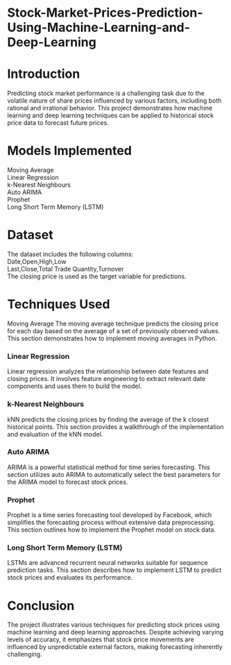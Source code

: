 # Stock-Market-Prices-Prediction-Using-Machine-Learning-and-Deep-Learning

# Introduction
Predicting stock market performance is a challenging task due to the volatile nature of share prices influenced by various factors, including both rational and irrational behavior. This project demonstrates how machine learning and deep learning techniques can be applied to historical stock price data to forecast future prices.

# Models Implemented
Moving Average <br>
Linear Regression <br>
k-Nearest Neighbours <br>
Auto ARIMA <br>
Prophet <br>
Long Short Term Memory (LSTM) <br>

# Dataset
The dataset includes the following columns: <br>
Date,Open,High,Low <br>
Last,Close,Total Trade Quantity,Turnover <br> 
The closing price is used as the target variable for predictions. <br>

# Techniques Used
Moving Average
The moving average technique predicts the closing price for each day based on the average of a set of previously observed values. This section demonstrates how to implement moving averages in Python.

<h3>Linear Regression</h3>
Linear regression analyzes the relationship between date features and closing prices. It involves feature engineering to extract relevant date components and uses them to build the model.

<h3>k-Nearest Neighbours</h3>
kNN predicts the closing prices by finding the average of the k closest historical points. This section provides a walkthrough of the implementation and evaluation of the kNN model.

<h3>Auto ARIMA</h3>
ARIMA is a powerful statistical method for time series forecasting. This section utilizes auto ARIMA to automatically select the best parameters for the ARIMA model to forecast stock prices.

<h3>Prophet</h3>
Prophet is a time series forecasting tool developed by Facebook, which simplifies the forecasting process without extensive data preprocessing. This section outlines how to implement the Prophet model on stock data.

<h3>Long Short Term Memory (LSTM)</h3>
LSTMs are advanced recurrent neural networks suitable for sequence prediction tasks. This section describes how to implement LSTM to predict stock prices and evaluates its performance.

# Conclusion
The project illustrates various techniques for predicting stock prices using machine learning and deep learning approaches. Despite achieving varying levels of accuracy, it emphasizes that stock price movements are influenced by unpredictable external factors, making forecasting inherently challenging.
